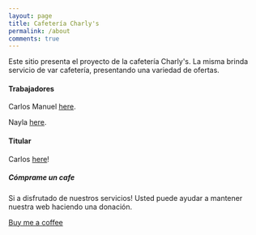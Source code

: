 ```yaml
---
layout: page
title: Cafetería Charly's
permalink: /about
comments: true
---
```


<div class="row justify-content-between">
<div class="col-md-8 pr-5">

<p>Este sitio presenta el proyecto de la cafetería Charly's. La misma brinda servicio de var cafetería, presentando una variedad de ofertas.</p>

<h4>Trabajadores</h4>

<p>Carlos Manuel <a href="">here</a>.</p>
<p>Nayla <a href="">here</a>.</p>

<h4>Titular</h4>

<p>Carlos <a href="">here</a>!</p>

</div>

<div class="col-md-4">

<div class="sticky-top sticky-top-80">
<h5>Cómprame un cafe</h5>

<p>Si a disfrutado de nuestros servicios! Usted puede ayudar a mantener nuestra web haciendo una donación.

<a target="_blank" href="https://www.wowthemes.net/donate/" class="btn btn-danger">Buy me a coffee</a>
</div>
</div>
</div>

